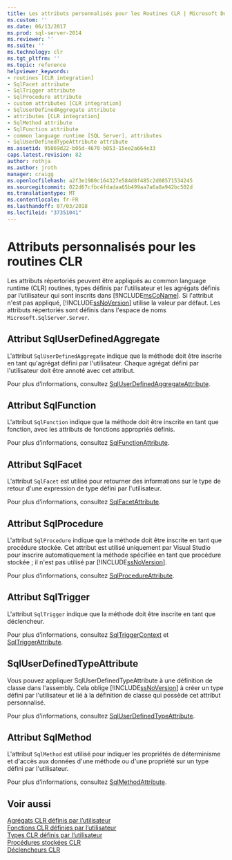 ```yaml
---
title: Les attributs personnalisés pour les Routines CLR | Microsoft Docs
ms.custom: ''
ms.date: 06/13/2017
ms.prod: sql-server-2014
ms.reviewer: ''
ms.suite: ''
ms.technology: clr
ms.tgt_pltfrm: ''
ms.topic: reference
helpviewer_keywords:
- routines [CLR integration]
- SqlFacet attribute
- SqlTrigger attribute
- SqlProcedure attribute
- custom attributes [CLR integration]
- SqlUserDefinedAggregate attribute
- attributes [CLR integration]
- SqlMethod attribute
- SqlFunction attribute
- common language runtime [SQL Server], attributes
- SqlUserDefinedTypeAttribute attribute
ms.assetid: 95069d22-b05d-4670-b053-15ee2a664e33
caps.latest.revision: 82
author: rothja
ms.author: jroth
manager: craigg
ms.openlocfilehash: a2f3e1980c164327e584d8f485c2d08571534245
ms.sourcegitcommit: 022d67cfbc4fdadaa65b499aa7a6a8a942bc502d
ms.translationtype: MT
ms.contentlocale: fr-FR
ms.lasthandoff: 07/03/2018
ms.locfileid: "37351041"
---
```

# <a name="custom-attributes-for-clr-routines"></a>Attributs personnalisés pour les routines CLR
  Les attributs répertoriés peuvent être appliqués au common language runtime (CLR) routines, types définis par l’utilisateur et les agrégats définis par l’utilisateur qui sont inscrits dans [!INCLUDE[msCoName](../../../includes/ssnoversion-md.md)]. Si l'attribut n'est pas appliqué, [!INCLUDE[ssNoVersion](../../../includes/ssnoversion-md.md)] utilise la valeur par défaut. Les attributs répertoriés sont définis dans l'espace de noms `Microsoft.SqlServer.Server`.  
  
## <a name="the-sqluserdefinedaggregate-attribute"></a>Attribut SqlUserDefinedAggregate  
 L'attribut `SqlUserDefinedAggregate` indique que la méthode doit être inscrite en tant qu'agrégat défini par l'utilisateur. Chaque agrégat défini par l'utilisateur doit être annoté avec cet attribut.  
  
 Pour plus d’informations, consultez [SqlUserDefinedAggregateAttribute](http://go.microsoft.com/fwlink/?LinkId=124626).  
  
## <a name="the-sqlfunction-attribute"></a>Attribut SqlFunction  
 L'attribut `SqlFunction` indique que la méthode doit être inscrite en tant que fonction, avec les attributs de fonctions appropriés définis.  
  
 Pour plus d’informations, consultez [SqlFunctionAttribute](http://go.microsoft.com/fwlink/?LinkId=128019).  
  
## <a name="the-sqlfacet-attribute"></a>Attribut SqlFacet  
 L'attribut `SqlFacet` est utilisé pour retourner des informations sur le type de retour d'une expression de type défini par l'utilisateur.  
  
 Pour plus d’informations, consultez [SqlFacetAttribute](http://go.microsoft.com/fwlink/?LinkId=128020).  
  
## <a name="the-sqlprocedure-attribute"></a>Attribut SqlProcedure  
 L'attribut `SqlProcedure` indique que la méthode doit être inscrite en tant que procédure stockée. Cet attribut est utilisé uniquement par Visual Studio pour inscrire automatiquement la méthode spécifiée en tant que procédure stockée ; il n'est pas utilisé par [!INCLUDE[ssNoVersion](../../../includes/ssnoversion-md.md)].  
  
 Pour plus d’informations, consultez [SqlProcedureAttribute](http://go.microsoft.com/fwlink/?LinkId=128021).  
  
## <a name="the-sqltrigger-attribute"></a>Attribut SqlTrigger  
 L'attribut `SqlTrigger` indique que la méthode doit être inscrite en tant que déclencheur.  
  
 Pour plus d’informations, consultez [SqlTriggerContext](http://go.microsoft.com/fwlink/?LinkId=128022) et [SqlTriggerAttribute](http://go.microsoft.com/fwlink/?LinkId=203898).  
  
## <a name="the-sqluserdefinedtypeattribute"></a>SqlUserDefinedTypeAttribute  
 Vous pouvez appliquer SqlUserDefinedTypeAttribute à une définition de classe dans l'assembly. Cela oblige [!INCLUDE[ssNoVersion](../../../includes/ssnoversion-md.md)] à créer un type défini par l'utilisateur et lié à la définition de classe qui possède cet attribut personnalisé.  
  
 Pour plus d’informations, consultez [SqlUserDefinedTypeAttribute](http://go.microsoft.com/fwlink/?LinkId=128024).  
  
## <a name="the-sqlmethod-attribute"></a>Attribut SqlMethod  
 L'attribut `SqlMethod` est utilisé pour indiquer les propriétés de déterminisme et d'accès aux données d'une méthode ou d'une propriété sur un type défini par l'utilisateur.  
  
 Pour plus d’informations, consultez [SqlMethodAttribute](http://go.microsoft.com/fwlink/?LinkId=128025).  
  
## <a name="see-also"></a>Voir aussi  
 [Agrégats CLR définis par l’utilisateur](../../clr-integration-database-objects-user-defined-functions/clr-user-defined-aggregates.md)   
 [Fonctions CLR définies par l’utilisateur](../../clr-integration-database-objects-user-defined-functions/clr-user-defined-functions.md)   
 [Types CLR définis par l’utilisateur](../../clr-integration-database-objects-user-defined-types/clr-user-defined-types.md)   
 [Procédures stockées CLR](../../../database-engine/dev-guide/clr-stored-procedures.md)   
 [Déclencheurs CLR](../../../database-engine/dev-guide/clr-triggers.md)  
  
  
